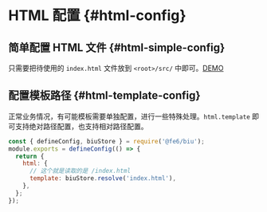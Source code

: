 <!-- @format -->

# HTML 配置 {#html-config}

## 简单配置 HTML 文件 {#html-simple-config}

只需要把待使用的 `index.html` 文件放到 `<root>/src/` 中即可。[DEMO](https://github.com/fe6/biu/blob/master/demos/html/src/index.html)

## 配置模板路径 {#html-template-config}

正常业务情况，有可能模板需要单独配置，进行一些特殊处理。`html.template` 即可支持绝对路径配置，也支持相对路径配置。

```js
const { defineConfig, biuStore } = require('@fe6/biu');
module.exports = defineConfig(() => {
  return {
    html: {
      // 这个就是读取的是 /index.html
      template: biuStore.resolve('index.html'),
    },
  };
});
```
